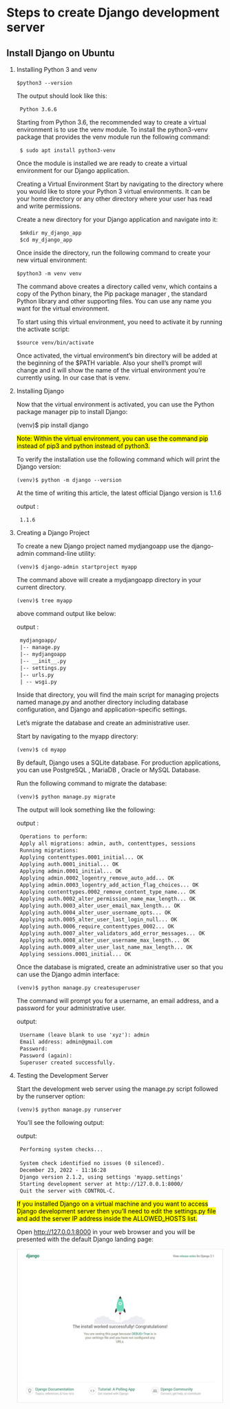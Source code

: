 # Steps to create Django development server
## Install Django on Ubuntu
1. Installing Python 3 and venv

 
       $python3 --version

    The output should look like this:

        Python 3.6.6

    Starting from Python 3.6, the recommended way to create a virtual environment is to use the venv module. To install the python3-venv package that provides the venv module run the following command:
           
        $ sudo apt install python3-venv

    Once the module is installed we are ready to create a virtual environment for our Django application.

    Creating a Virtual Environment
    Start by navigating to the directory where you would like to store your Python 3 virtual environments. It can be your home directory or any other directory where your user has read and write permissions.

    Create a new directory for your Django application and navigate into it:

        $mkdir my_django_app
        $cd my_django_app

    Once inside the directory, run the following command to create your new virtual environment:

       $python3 -m venv venv

    The command above creates a directory called venv, which contains a copy of the Python binary, the Pip package manager , the standard Python library and other supporting files. You can use any name you want for the virtual environment.

    To start using this virtual environment, you need to activate it by running the activate script:
     
       $source venv/bin/activate
    
    Once activated, the virtual environment’s bin directory will be added at the beginning of the $PATH variable. Also your shell’s prompt will change and it will show the name of the virtual environment you’re currently using. In our case that is venv.

2. Installing Django
     
    Now that the virtual environment is activated, you can use the Python package manager pip to install Django:
     
    (venv)$ pip install django 

    <mark>Note: Within the virtual environment, you can use the command pip instead of pip3 and python instead of python3.</mark>

    To verify the installation use the following command which will print the Django version:
   
       (venv)$ python -m django --version 

    At the time of writing this article, the latest official Django version is 1.1.6

    output :

        1.1.6
 
    
3. Creating a Django Project
    
    To create a new Django project named mydjangoapp use the django-admin command-line utility:

       (venv)$ django-admin startproject myapp

    The command above will create a mydjangoapp directory in your current directory.

       (venv)$ tree myapp
    
    above command output like below:

    output :

        mydjangoapp/
        |-- manage.py
        |-- mydjangoapp
        |-- __init__.py
        |-- settings.py
        |-- urls.py
        | -- wsgi.py

    Inside that directory, you will find the main script for managing projects named manage.py and another directory including database configuration, and Django and application-specific settings.

    Let’s migrate the database and create an administrative user.

    Start by navigating to the myapp directory:

       (venv)$ cd myapp

    By default, Django uses a SQLite database. For production applications, you can use PostgreSQL , MariaDB , Oracle or MySQL Database.

    Run the following command to migrate the database:

       (venv)$ python manage.py migrate

    The output will look something like the following:

     output :

        Operations to perform:
        Apply all migrations: admin, auth, contenttypes, sessions
        Running migrations:
        Applying contenttypes.0001_initial... OK
        Applying auth.0001_initial... OK
        Applying admin.0001_initial... OK
        Applying admin.0002_logentry_remove_auto_add... OK
        Applying admin.0003_logentry_add_action_flag_choices... OK
        Applying contenttypes.0002_remove_content_type_name... OK
        Applying auth.0002_alter_permission_name_max_length... OK
        Applying auth.0003_alter_user_email_max_length... OK
        Applying auth.0004_alter_user_username_opts... OK
        Applying auth.0005_alter_user_last_login_null... OK
        Applying auth.0006_require_contenttypes_0002... OK
        Applying auth.0007_alter_validators_add_error_messages... OK
        Applying auth.0008_alter_user_username_max_length... OK
        Applying auth.0009_alter_user_last_name_max_length... OK
        Applying sessions.0001_initial... OK

    Once the database is migrated, create an administrative user so that you can use the Django admin interface:

       (venv)$ python manage.py createsuperuser

    The command will prompt you for a username, an email address, and a password for your administrative user.

    output:

        Username (leave blank to use 'xyz'): admin
        Email address: admin@gmail.com
        Password:
        Password (again):
        Superuser created successfully.

4. Testing the Development Server

    Start the development web server using the manage.py script followed by the runserver option:

       (venv)$ python manage.py runserver

    You’ll see the following output:

    output: 
        
        Performing system checks...
        
        System check identified no issues (0 silenced).
        December 23, 2022 - 11:16:28
        Django version 2.1.2, using settings 'myapp.settings'
        Starting development server at http://127.0.0.1:8000/
        Quit the server with CONTROL-C.

    <mark>If you installed Django on a virtual machine and you want to access Django development server then you’ll need to edit the settings.py file and add the server IP address inside the ALLOWED_HOSTS list.</mark>

    Open http://127.0.0.1:8000 in your web browser and you will be presented with the default Django landing page:
   
   ![Django installation success](django_webimage.PNG)

   
   



    
    

    



